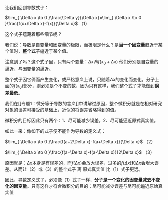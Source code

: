 让我们回到导数式子：

$\lim_{ \Delta x \to 0 }\frac{\Delta y}{\Delta x}=\lim_{ \Delta x \to 0 }\frac{f(x+\Delta x)-f(x)}{\Delta x}$      （1）

这个式子蕴藏着那些细节呢？

我们说：导数是自变量和因变量的极限，而极限是什么？是**当一个因变量**趋近于某个值时，**整个式子**逼近于某个值。

注意到了吗？这个式子里，只有两个变量：$\Delta x和f(x_{0}+\Delta x)$
他们分别是自变量的逼近，与因变量的逼近。

整个式子因它俩而产生变化，或严格意义上说，只随着$\Delta x$的变化而变化。分子上面的$f(x_{0})$部分，则必须是个不变的数，因为只有这样，我们整个式子才能做到**误差最低**。

我们在[[专题1：微分等于导数的含义]]中讲解过原因，整个微积分就是在相对研究对象的误差可接受的基础上，近似的将误差省略得到的值。

微积分的目标因此只有两个：1、尽可能减少误差。2、尽可能逼近原式真实值。

如此一来：像如下的式子便不能作为导数的定义式：

$\lim_{ \Delta x \to 0 }\frac{f(a+2\Delta x)-f(a+\Delta x)}{\Delta x}$        （2）

$\lim_{ \Delta x \to 0 }\frac{f(a+\Delta x)-f(a-\Delta x)}{2\Delta x}$          （3）

原因就是：$\Delta x$本身是有误差的，而$f(\Delta x)$会放大误差，过多的$f(\Delta x)$和$\Delta x$会增大误差。从而让（2）或（3）的整个式子 离 原式真实值 比（1）式子更远。


因此，导数定义式子，必须像（1）式子一样，**分子是一个变化的因变量减去不变化的因变量**。只有这样才符合微积分的目的：尽可能减少误差与尽可能逼近原始真实值